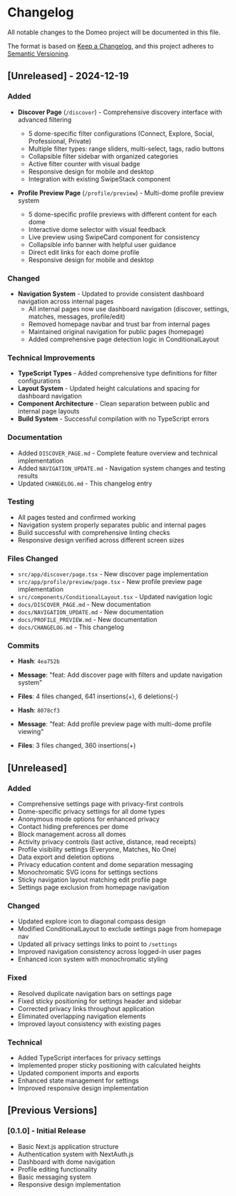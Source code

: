 # Changelog

All notable changes to the Domeo project will be documented in this file.

The format is based on [Keep a Changelog](https://keepachangelog.com/en/1.0.0/),
and this project adheres to [Semantic Versioning](https://semver.org/spec/v2.0.0.html).

## [Unreleased] - 2024-12-19

### Added
- **Discover Page** (`/discover`) - Comprehensive discovery interface with advanced filtering
  - 5 dome-specific filter configurations (Connect, Explore, Social, Professional, Private)
  - Multiple filter types: range sliders, multi-select, tags, radio buttons
  - Collapsible filter sidebar with organized categories
  - Active filter counter with visual badge
  - Responsive design for mobile and desktop
  - Integration with existing SwipeStack component

- **Profile Preview Page** (`/profile/preview`) - Multi-dome profile preview system
  - 5 dome-specific profile previews with different content for each dome
  - Interactive dome selector with visual feedback
  - Live preview using SwipeCard component for consistency
  - Collapsible info banner with helpful user guidance
  - Direct edit links for each dome profile
  - Responsive design for mobile and desktop

### Changed
- **Navigation System** - Updated to provide consistent dashboard navigation across internal pages
  - All internal pages now use dashboard navigation (discover, settings, matches, messages, profile/edit)
  - Removed homepage navbar and trust bar from internal pages
  - Maintained original navigation for public pages (homepage)
  - Added comprehensive page detection logic in ConditionalLayout

### Technical Improvements
- **TypeScript Types** - Added comprehensive type definitions for filter configurations
- **Layout System** - Updated height calculations and spacing for dashboard navigation
- **Component Architecture** - Clean separation between public and internal page layouts
- **Build System** - Successful compilation with no TypeScript errors

### Documentation
- Added `DISCOVER_PAGE.md` - Complete feature overview and technical implementation
- Added `NAVIGATION_UPDATE.md` - Navigation system changes and testing results
- Updated `CHANGELOG.md` - This changelog entry

### Testing
- All pages tested and confirmed working
- Navigation system properly separates public and internal pages
- Build successful with comprehensive linting checks
- Responsive design verified across different screen sizes

### Files Changed
- `src/app/discover/page.tsx` - New discover page implementation
- `src/app/profile/preview/page.tsx` - New profile preview page implementation
- `src/components/ConditionalLayout.tsx` - Updated navigation logic
- `docs/DISCOVER_PAGE.md` - New documentation
- `docs/NAVIGATION_UPDATE.md` - New documentation
- `docs/PROFILE_PREVIEW.md` - New documentation
- `docs/CHANGELOG.md` - This changelog

### Commits
- **Hash**: `4ea752b`
- **Message**: "feat: Add discover page with filters and update navigation system"
- **Files**: 4 files changed, 641 insertions(+), 6 deletions(-)

- **Hash**: `8078cf3`
- **Message**: "feat: Add profile preview page with multi-dome profile viewing"
- **Files**: 3 files changed, 360 insertions(+)

## [Unreleased]

### Added
- Comprehensive settings page with privacy-first controls
- Dome-specific privacy settings for all dome types
- Anonymous mode options for enhanced privacy
- Contact hiding preferences per dome
- Block management across all domes
- Activity privacy controls (last active, distance, read receipts)
- Profile visibility settings (Everyone, Matches, No One)
- Data export and deletion options
- Privacy education content and dome separation messaging
- Monochromatic SVG icons for settings sections
- Sticky navigation layout matching edit profile page
- Settings page exclusion from homepage navigation

### Changed
- Updated explore icon to diagonal compass design
- Modified ConditionalLayout to exclude settings page from homepage nav
- Updated all privacy settings links to point to `/settings`
- Improved navigation consistency across logged-in user pages
- Enhanced icon system with monochromatic styling

### Fixed
- Resolved duplicate navigation bars on settings page
- Fixed sticky positioning for settings header and sidebar
- Corrected privacy links throughout application
- Eliminated overlapping navigation elements
- Improved layout consistency with existing pages

### Technical
- Added TypeScript interfaces for privacy settings
- Implemented proper sticky positioning with calculated heights
- Updated component imports and exports
- Enhanced state management for settings
- Improved responsive design implementation

## [Previous Versions]

### [0.1.0] - Initial Release
- Basic Next.js application structure
- Authentication system with NextAuth.js
- Dashboard with dome navigation
- Profile editing functionality
- Basic messaging system
- Responsive design implementation 